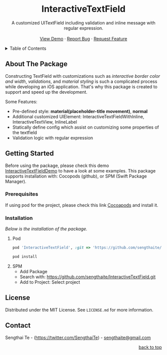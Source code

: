 <div id="top"></div>

<!-- PROJECT LOGO -->
<br />
<div align="center">

  <h1 align="center">InteractiveTextField</h1>

  <p align="center">
    A customized UITextField including validation and inline message with regular expression.
    <br />
    <br />
    <a href="https://github.com/sengthaite/InteractiveTextFieldDemo">View Demo</a>
    ·
    <a href="https://github.com/sengthaite/InteractiveTextField/issues">Report Bug</a>
    ·
    <a href="https://github.com/sengthaite/InteractiveTextField/issues">Request Feature</a>
  </p>
</div>


<!-- TABLE OF CONTENTS -->
<details>
  <summary>Table of Contents</summary>
  <ol>
    <li>
      <a href="#about-the-package">About The Package</a>
    </li>
    <li>
      <a href="#getting-started">Getting Started</a>
      <ul>
        <li><a href="#prerequisites">Prerequisites</a></li>
        <li><a href="#installation">Installation</a></li>
      </ul>
    </li>
    <li><a href="#license">License</a></li>
    <li><a href="#contact">Contact</a></li>
  </ol>
</details>



<!-- ABOUT THE PROJECT -->
## About The Package

Constructing TextField with customizations such as <i>interactive border color and width</i>, <i>validations</i>, and <i>material styling</i> is such a complicated process while developing an iOS application. That's why this package is created to support and speed up the development.

Some Features:
* Pre-defined style: <b>material(placeholder-title movement)</b>, <b>normal</b>
* Additional customized UIElement: InteractiveTextFieldWithInline, InteractiveTextView, InlineLabel
* Statically define config which assist on customizing some properties of the textfield
* Validation logic with regular expression


<!-- GETTING STARTED -->
## Getting Started

Before using the package, please check this demo <a href="https://github.com/sengthaite/InteractiveTextFieldDemo">InteractiveTextFieldDemo</a> to have a look at some examples.
This package supports installation with: Cocopods (github), or SPM (Swift Package Manager).

### Prerequisites

If using pod for the project, please check this link <a href="https://guides.cocoapods.org/using/getting-started.html">Cocoapods</a> and install it.

### Installation

_Below is the installation of the package._

1. Pod
    ```ruby
    pod 'InteractiveTextField', :git => 'https://github.com/sengthaite/InteractiveTextField.git', :tag => 'v1.0.2'
    ```
    ```sh
    pod install
    ```
3. SPM
   * Add Package
   * Search with: https://github.com/sengthaite/InteractiveTextField.git
   * Add to Project: Select project

## License

Distributed under the MIT License. See `LICENSE.md` for more information.


<!-- CONTACT -->
## Contact

Sengthai Te - (https://twitter.com/SengthaiTe) - sengthaite@gmail.com

<p align="right"><a href="#top">back to top</a></p>
